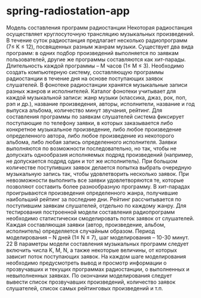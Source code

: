 # spring-radiostation-app
Модель составления программ радиостанции
Некоторая радиостанция осуществляет круглосуточную трансляцию
музыкальных произведений. В течение суток радиостанция предлагает
несколько радиопрограмм (7≤ K ≤ 12), посвященных разным жанрам музыки.
Существует два вида программ: в одних подбор произведений выполняется по
заявкам пользователей, другие же программы составляются как хит-парады.
Длительность каждой программы – М часов (1≤ М ≤ 3). Необходимо создать
компьютерную систему, составляющую программы радиостанции в течение дня
на основе поступающих заявок слушателей.
В фонотеке радиостанции хранятся музыкальные записи разных жанров и
исполнителей. Каталог фонотеки учитывает для каждой музыкальной записи:
жанр музыки (классика, джаз, рок, поп, рэп и др.), название произведения,
авторы, исполнители, название и год выпуска альбома, количество минут
звучания, рейтинг.
Для составления программы по заявкам слушателей система фиксирует
поступающие по телефону заявки, в которых заказывается либо конкретное
музыкальное произведение, либо любое произведение определенного автора,
либо любое произведение из некоторого альбома, либо любая запись
определенного исполнителя. Заявки выполняются по возможности
последовательно, но так, чтобы не допускать однообразия исполняемых подряд
произведений (например, не допускается подряд один и тот же исполнитель).
При большом количестве поступивших заявок делается попытка выбрать
очередную музыкальную запись так, чтобы удовлетворить несколько заявок.
При невозможности выполнить все заявки удовлетворяются те, которые
позволяют составить более разнообразную программу.
В хит-парадах проигрываются произведения определенного жанра,
получившие наибольший рейтинг за последние дни. Рейтинг рассчитывается по
поступившим заявкам слушателей, отдельно по каждому жанру.
Для тестирования построенной модели составления радиопрограмм
необходимо статистически смоделировать поток заявок от слушателей. Каждая
составляющая заявки (автор, произведение, альбом, исполнитель) определяется
случайным образом. Период моделирования – N дней (1≤ N ≤ 7), шаг
моделирования – 10-30 минут.
22
В параметры модели составления музыкальных программ следует
включить числа K, М, N, а также некоторые величины, от которых зависит поток
поступающих заявок. На каждом шаге моделирования необходимо
предусмотреть вывод и просмотр информации о прозвучавших и текущих
программах радиостанции, о выполненных и невыполненных заявках. По
окончании моделирования следует вывести список прозвучавших произведений,
количество заявок слушателей, список самых рейтинговых произведений и т.п.
 
